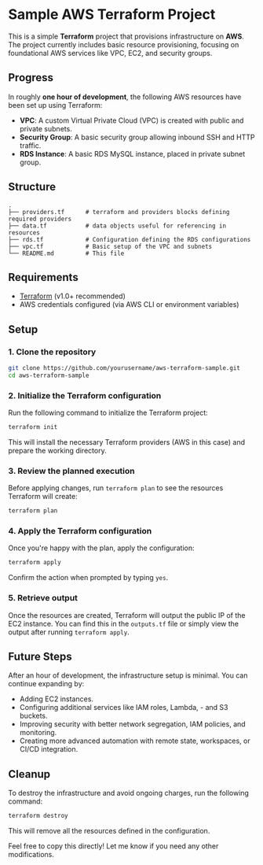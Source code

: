 # Sample AWS Terraform Project

This is a simple **Terraform** project that provisions infrastructure on **AWS**. The project currently includes basic resource provisioning, focusing on foundational AWS services like VPC, EC2, and security groups.

## Progress

In roughly **one hour of development**, the following AWS resources have been set up using Terraform:

- **VPC**: A custom Virtual Private Cloud (VPC) is created with public and private subnets.
- **Security Group**: A basic security group allowing inbound SSH and HTTP traffic.
- **RDS Instance**: A basic RDS MySQL instance, placed in private subnet group.

## Structure

```plaintext
.
├── providers.tf      # terraform and providers blocks defining required providers
├── data.tf           # data objects useful for referencing in resources
├── rds.tf            # Configuration defining the RDS configurations
├── vpc.tf            # Basic setup of the VPC and subnets
└── README.md         # This file
```

## Requirements

- [Terraform](https://www.terraform.io/downloads.html) (v1.0+ recommended)
- AWS credentials configured (via AWS CLI or environment variables)

## Setup

### 1. Clone the repository

```bash
git clone https://github.com/yourusername/aws-terraform-sample.git
cd aws-terraform-sample
```

### 2. Initialize the Terraform configuration

Run the following command to initialize the Terraform project:

```bash
terraform init
```

This will install the necessary Terraform providers (AWS in this case) and prepare the working directory.

### 3. Review the planned execution

Before applying changes, run `terraform plan` to see the resources Terraform will create:

```bash
terraform plan
```

### 4. Apply the Terraform configuration

Once you're happy with the plan, apply the configuration:

```bash
terraform apply
```

Confirm the action when prompted by typing `yes`.

### 5. Retrieve output

Once the resources are created, Terraform will output the public IP of the EC2 instance. You can find this in the `outputs.tf` file or simply view the output after running `terraform apply`.

## Future Steps

After an hour of development, the infrastructure setup is minimal. You can continue expanding by:

- Adding EC2 instances.
- Configuring additional services like IAM roles, Lambda, - and S3 buckets.
- Improving security with better network segregation, IAM policies, and monitoring.
- Creating more advanced automation with remote state, workspaces, or CI/CD integration.

## Cleanup

To destroy the infrastructure and avoid ongoing charges, run the following command:

```bash
terraform destroy
```

This will remove all the resources defined in the configuration.

Feel free to copy this directly! Let me know if you need any other modifications.